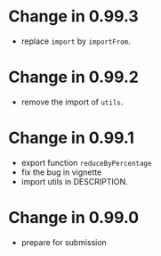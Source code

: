 # Change in 0.99.3
  - replace `import` by `importFrom`.
  
# Change in 0.99.2
  - remove the import of `utils`.
  
# Change in 0.99.1
  - export function `reduceByPercentage`
  - fix the bug in vignette
  - import utils in DESCRIPTION.

# Change in 0.99.0
  - prepare for submission

